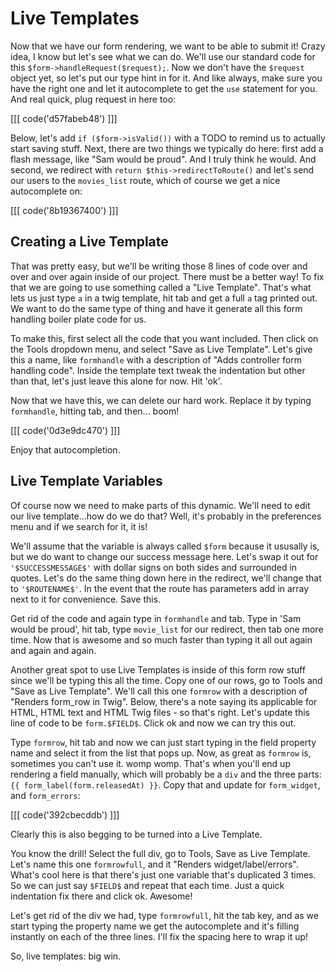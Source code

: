 # Live Templates

Now that we have our form rendering, we want to be able to submit it! Crazy idea,
I know but let's see what we can do. We'll use our standard code for this
`$form->handleRequest($request);`. Now we don't have the `$request` object yet, so
let's put our type hint in for it. And like always, make sure you have the right one
and let it autocomplete to get the `use` statement for you. And real quick, plug
request in here too:

[[[ code('d57fabeb48') ]]]

Below, let's add `if ($form->isValid())` with a TODO to remind us to actually start
saving stuff. Next, there are two things we typically do here: first add a flash
message, like "Sam would be proud". And I truly think he would. And second, we redirect
with `return $this->redirectToRoute()` and let's send our users to the `movies_list`
route, which of course we get a nice autocomplete on:

[[[ code('8b19367400') ]]]

## Creating a Live Template

That was pretty easy, but we'll be writing those 8 lines of code over and over and
over again inside of our project. There must be a better way! To fix that we are going
to use something called a "Live Template". That's what lets us just type `a` in a
twig template, hit tab and get a full `a` tag printed out. We want to do the same
type of thing and have it generate all this form handling boiler plate code for us. 

To make this, first select all the code that you want included. Then click on the
Tools dropdown menu, and select "Save as Live Template". Let's give this a name, like
`formhandle` with a description of "Adds controller form handling code". Inside the
template text tweak the indentation but other than that, let's just leave this alone
for now. Hit 'ok'.

Now that we have this, we can delete our hard work. Replace it by typing `formhandle`,
hitting tab, and then... boom!

[[[ code('0d3e9dc470') ]]]

Enjoy that autocompletion.

## Live Template Variables
 
Of course now we need to make parts of this dynamic. We'll need to edit our live
template...how do we do that? Well, it's probably in the preferences menu and if
we search for it, it is!

We'll assume that the variable is always called `$form` because it ususally is, but
we do want to change our success message here. Let's swap it out for `'$SUCCESSMESSAGE$'`
with dollar signs on both sides and surrounded in quotes.  Let's do the same thing
down here in the redirect, we'll change that to `'$ROUTENAME$'`. In the event that
the route has parameters add in array next to it for convenience. Save this.

Get rid of the code and again type in `formhandle` and tab. Type in 'Sam would be proud',
hit tab, type `movie_list` for our redirect, then tab one more time. Now that is
awesome and so much faster than typing it all out again and again and again.

Another great spot to use Live Templates is inside of this form row stuff since we'll
be typing this all the time. Copy one of our rows, go to Tools and "Save as Live Template".
We'll call this one `formrow` with a description of "Renders form_row in Twig". Below,
there's a note saying its applicable for HTML, HTML text and HTML Twig files - so
that's right. Let's update this line of code to be `form.$FIELD$`. Click ok and now
we can try this out.

Type `formrow`, hit tab and now we can just start typing in the field property name
and select it from the list that pops up. Now, as great as `formrow` is, sometimes
you can't use it. womp womp. That's when you'll end up rendering a field manually,
which will probably be a `div` and the three parts: `{{ form_label(form.releasedAt) }}`.
Copy that and update for `form_widget`, and `form_errors`:

[[[ code('392cbecddb') ]]]

Clearly this is also begging to be turned into a Live Template. 
 
You know the drill! Select the full div, go to Tools, Save as Live Template. Let's
name this one `formrowfull`, and it "Renders widget/label/errors". What's cool here
is that there's just one variable that's duplicated 3 times. So we can just say
`$FIELD$` and repeat that each time. Just a quick indentation fix there and click
ok. Awesome!
 
Let's get rid of the div we had, type `formrowfull`, hit the tab key, and as we start
typing the property name we get the autocomplete and it's filling instantly on each
of the three lines. I'll fix the spacing here to wrap it up!

So, live templates: big win.
